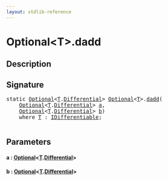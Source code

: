 ```yaml
---
layout: stdlib-reference
---
```


# Optional\<T\>\.dadd

## Description





## Signature 

<pre>
<span class='code_keyword'>static</span> <a href="index.html" class="code_type">Optional</a>&lt;<a href="index.html#typeparam-T" class="code_type">T</a>.<a href="differential-0.html" class="code_type">Differential</a>&gt; <a href="index.html" class="code_type">Optional</a>&lt;<a href="index.html#typeparam-T" class="code_type">T</a>&gt;.<a href="dadd.html">dadd</a>(
    <a href="index.html" class="code_type">Optional</a>&lt;<a href="index.html#typeparam-T" class="code_type">T</a>.<a href="differential-0.html" class="code_type">Differential</a>&gt; <a href="dadd.html#decl-a" class="code_param">a</a>,
    <a href="index.html" class="code_type">Optional</a>&lt;<a href="index.html#typeparam-T" class="code_type">T</a>.<a href="differential-0.html" class="code_type">Differential</a>&gt; <a href="dadd.html#decl-b" class="code_param">b</a>)
    <span class='code_keyword'>where</span> <a href="index.html#typeparam-T" class="code_type">T</a> : <a href="../../interfaces/idifferentiable-01/index.html" class="code_type">IDifferentiable</a>;

</pre>

## Parameters

####  <a id="decl-a"></a>a  : [Optional](index.html)\<[T](index.html#typeparam-T)\.[Differential](differential-0.html)\>
####  <a id="decl-b"></a>b  : [Optional](index.html)\<[T](index.html#typeparam-T)\.[Differential](differential-0.html)\>

